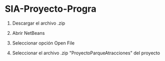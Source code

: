 # SIA-Proyecto-Progra

1) Descargar el archivo .zip

2) Abrir NetBeans 

3) Seleccionar opción Open File

4) Seleccionar el archivo .zip "ProyectoParqueAtracciones" del proyecto
